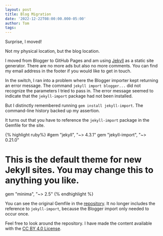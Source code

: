 ```yaml
---
layout: post
title: Blog Migration
date: '2022-12-22T08:00:00.000-05:00'
author: Tom
tags:
---
```

Surprise, I moved!

Not my physical location, but the blog location.

I moved from Blogger to GitHub Pages and am using [Jekyll][jekyll] as a static site generator. There are no more ads but also no more comments. You can find my email address in the footer if you would like to get in touch.

In the switch, I ran into a problem where the Blogger importer kept returning an error message. The command `jekyll import blogger...` did not recognize the parameters I tried to pass in. The error message seemed to indicate that the `jekyll-import` package had not been installed.

But I distinctly remembered running `gem install jekyll-import`. The command-line history backed up my assertion.

It turns out that you have to reference the `jekyll-import` package in the Gemfile for the site.

{% highlight ruby%}
#gem "jekyll", "~> 4.3.1"
gem "jekyll-import", "~> 0.21.0"
# This is the default theme for new Jekyll sites. You may change this to anything you like.
gem "minima", "~> 2.5"
{% endhighlight %}

You can see the original Gemfile in the [repository]. It no longer includes the reference to `jekyll-import`, because the Blogger import only needed to occur once.

Feel free to look around the repository. I have made the content available with the [CC BY 4.0 License][cc-license].

[jekyll]: https://jekyllrb.com/
[repository]: https://github.com/tpwalke2/tpwalke2.github.io
[cc-license]: https://creativecommons.org/licenses/by/4.0/